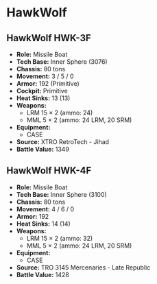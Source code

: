 # HawkWolf
## HawkWolf HWK-3F
- **Role:** Missile Boat
- **Tech Base:** Inner Sphere (3076)
- **Chassis:** 80 tons
- **Movement:** 3 / 5 / 0
- **Armor:** 192 (Primitive)
- **Cockpit:** Primitive
- **Heat Sinks:** 13 (13)
- **Weapons:**
  - LRM 15 × 2 (ammo: 24)
  - MML 5 × 2 (ammo: 24 LRM, 20 SRM)
- **Equipment:**
  - CASE
- **Source:** XTRO RetroTech - Jihad
- **Battle Value:** 1349

## HawkWolf HWK-4F
- **Role:** Missile Boat
- **Tech Base:** Inner Sphere (3100)
- **Chassis:** 80 tons
- **Movement:** 4 / 6 / 0
- **Armor:** 192
- **Heat Sinks:** 14 (14)
- **Weapons:**
  - LRM 15 × 2 (ammo: 32)
  - MML 5 × 2 (ammo: 24 LRM, 20 SRM)
- **Equipment:**
  - CASE
- **Source:** TRO 3145 Mercenaries - Late Republic
- **Battle Value:** 1428

